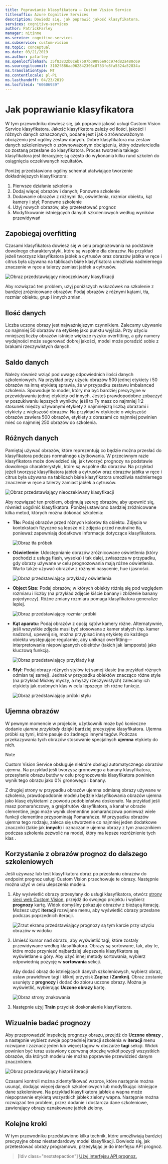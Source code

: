 ```yaml
---
title: Poprawianie klasyfikatora — Custom Vision Service
titlesuffix: Azure Cognitive Services
description: Dowiedz się, jak poprawić jakość klasyfikatora.
services: cognitive-services
author: PatrickFarley
manager: nitinme
ms.service: cognitive-services
ms.subservice: custom-vision
ms.topic: conceptual
ms.date: 03/21/2019
ms.author: pafarley
ms.openlocfilehash: 35f83832b0ceb7507b39095e9cc974d82a480c69
ms.sourcegitcommit: 3102f886aa962842303c8753fe8fa5324a52834a
ms.translationtype: MT
ms.contentlocale: pl-PL
ms.lasthandoff: 04/23/2019
ms.locfileid: "60606939"
---
```

# <a name="how-to-improve-your-classifier"></a>Jak poprawianie klasyfikatora

W tym przewodniku dowiesz się, jak poprawić jakość usługi Custom Vision Service klasyfikatora. Jakość klasyfikatora zależy od ilości, jakości i różnych danych oznaczonych, podane jest i jak o zrównoważonym obciążeniu jest ogólny zestaw danych. Dobre klasyfikatora ma zestaw danych szkoleniowych o zrównoważonym obciążeniu, który odzwierciedla co zostaną przesłane do klasyfikatora. Proces tworzenia takiego klasyfikatora jest iteracyjne; są często do wykonania kilku rund szkoleń do osiągnięcia oczekiwanych rezultatów.

Poniżej przedstawiono ogólny schemat ułatwiające tworzenie dokładniejszych klasyfikatora:

1. Pierwsze działanie szkolenia
1. Dodaj więcej obrazów i danych; Ponowne szkolenie
1. Dodawanie obrazów z różnymi tła, oświetlenia, rozmiar obiektu, kąt kamery i styl; Ponowne szkolenie
1. Użyj nowych obrazów, aby przetestować prognoz
1. Modyfikowanie istniejących danych szkoleniowych według wyników przewidywań

## <a name="prevent-overfitting"></a>Zapobiegaj overfitting

Czasami klasyfikatora dowiesz się w celu prognozowania na podstawie dowolnego charakterystyki, które są wspólne dla obrazów. Na przykład jeżeli tworzysz klasyfikatora jabłek a cytrusów oraz obrazów jabłka w ręce i citrus była używana na tablicach białe klasyfikatora umożliwia nadmiernego znaczenie w ręce a talerzy zamiast jabłek a cytrusów.

![Obraz przedstawiający nieoczekiwany klasyfikacji](./media/getting-started-improving-your-classifier/unexpected.png)

Aby rozwiązać ten problem, użyj poniższych wskazówek na szkolenie z bardziej zróżnicowane obrazów: Podaj obrazów z różnymi kątami, tła, rozmiar obiektu, grup i innych zmian.

## <a name="data-quantity"></a>Ilość danych

Liczba uczone obrazy jest najważniejszym czynnikiem. Zalecamy używanie co najmniej 50 obrazów na etykietę jako punktu wyjścia. Przy użyciu mniejszej liczby obrazów istnieje większe ryzyko overfitting, a gdy numery wydajności może sugerować dobrej jakości, model może poradzić sobie z brakami rzeczywistych danych. 

## <a name="data-balance"></a>Saldo danych

Należy również wziąć pod uwagę odpowiednich ilości danych szkoleniowych. Na przykład przy użyciu obrazów 500 jednej etykiety i 50 obrazów na inną etykietę sprawia, że w przypadku zestawu imbalanced szkolenia. Spowoduje to model, który ma być bardziej precyzyjne w przewidywaniu jednej etykiety od innych. Jesteś prawdopodobne zobaczyć w poszukiwaniu lepszych wyników, jeśli to Ty masz co najmniej 1:2 stosunek między używanymi etykiety z najmniejszą liczbą obrazami i etykiety z większość obrazów. Na przykład w etykiecie o większość obrazów zawiera 500 obrazów, etykiety z obrazami co najmniej powinien mieć co najmniej 250 obrazów do szkolenia.

## <a name="data-variety"></a>Różnych danych

Pamiętaj używać obrazów, które reprezentują co będzie można przesłać do klasyfikatora podczas normalnego użytkowania. W przeciwnym razie klasyfikatora może dowiedzieć się, jak tworzyć prognozy na podstawie dowolnego charakterystyki, które są wspólne dla obrazów. Na przykład jeżeli tworzysz klasyfikatora jabłek a cytrusów oraz obrazów jabłka w ręce i citrus była używana na tablicach białe klasyfikatora umożliwia nadmiernego znaczenie w ręce a talerzy zamiast jabłek a cytrusów.

![Obraz przedstawiający nieoczekiwany klasyfikacji](./media/getting-started-improving-your-classifier/unexpected.png)

Aby rozwiązać ten problem, obejmują szereg obrazów, aby upewnić się, również uogólnić klasyfikatora. Poniżej ustawiono bardziej zróżnicowane kilka metod, których można dokonać szkolenia:

* __Tło:__ Podaj obrazów przed różnych kolorów tła obiektu. Zdjęcia w kontekstach fizyczne są lepsze niż zdjęcia przed neutralne tła, ponieważ zapewniają dodatkowe informacje dotyczące klasyfikatora.

    ![Obraz tła próbek](./media/getting-started-improving-your-classifier/background.png)

* __Oświetlenie:__ Udostępnianie obrazów zróżnicowane oświetlenia (który pochodzi z usługą flash, wysoka) i tak dalej, zwłaszcza w przypadku, gdy obrazy używane w celu prognozowania mają różne oświetlenia. Warto także używać obrazów z różnymi nasycenie, hue i jasności.

    ![Obraz przedstawiający przykłady oświetlenia](./media/getting-started-improving-your-classifier/lighting.png)

* __Object Size:__ Podaj obrazów, w których obiekty różnią się pod względem rozmiaru i liczby (na przykład zdjęcie kiście banany i zbliżenie banany pojedynczy). Różne zmiany rozmiaru pomaga klasyfikatora generalize lepiej.

    ![Obraz przedstawiający rozmiar próbki](./media/getting-started-improving-your-classifier/size.png)

* __Kąt aparatu:__ Podaj obrazów z opcją kątów kamery różne. Alternatywnie, jeśli wszystkie zdjęcia musi być stosowana z kamer stałych (np. kamer nadzoru), upewnij się, można przypisać inną etykietę do każdego obiektu występujące regularnie, aby uniknąć overfitting&mdash;interpretowanie niepowiązanych obiektów (takich jak lampposts) jako kluczową funkcją.

    ![Obraz przedstawiający przykłady kąt](./media/getting-started-improving-your-classifier/angle.png)

* __Styl:__ Podaj obrazy różnych stylów tej samej klasie (na przykład różnych odmian tej samej). Jednak w przypadku obiektów znacząco różne style (na przykład Mickey myszy, a myszy rzeczywistych) zalecamy ich etykiety jak osobnych klas w celu lepszego ich różne funkcje.

    ![Obraz przedstawiający próbki stylu](./media/getting-started-improving-your-classifier/style.png)

## <a name="negative-images"></a>Ujemna obrazów

W pewnym momencie w projekcie, użytkownik może być konieczne dodanie _ujemne przykłady_ dzięki bardziej precyzyjne klasyfikatora. Ujemna próbki są tymi, które pasuje do żadnego innymi tagów. Podczas przekazywania tych obrazów stosowanie specjalnych **ujemna** etykiety do nich.

> [!NOTE]
> Custom Vision Service obsługuje niektóre obsługi automatycznego obrazów ujemna. Na przykład jeśli tworzysz gronowego a banany klasyfikatora, przesyłanie obrazu butów w celu prognozowania klasyfikatora powinien wynik tego obrazu jako 0% gronowego i banany.
> 
> Z drugiej strony w przypadku obrazów ujemna odmianą obrazy używane w szkolenia, prawdopodobnie modelu będzie klasyfikowania obrazów ujemna jako klasę etykietami z powodu podobieństwa doskonałe. Na przykład jeśli masz pomarańczowy, a grejpfrutów klasyfikatora, a kanał w obrazie clementine, jego może wynik clementine pomarańczowa ponieważ wiele funkcji clementine przypominają Pomarańcze. W przypadku obrazów ujemna tego rodzaju, zaleca się utworzenie co najmniej jeden dodatkowe znaczniki (takie jak **innych**) i oznaczanie ujemna obrazy z tym znacznikiem podczas szkolenia zezwolić na model, który ma lepsze rozróżnienie tych klas .

## <a name="use-prediction-images-for-further-training"></a>Korzystanie z obrazów prognoz do dalszego szkoleniowych

Jeśli używasz lub test klasyfikatora obraz po przesłaniu obrazów do endpoint prognoz usługi Custom Vision przechowuje te obrazy. Następnie można użyć w celu ulepszenia modelu.

1. Aby wyświetlić obrazy przesyłany do usługi klasyfikatora, otwórz [strony sieci web Custom Vision](https://customvision.ai), przejdź do swojego projektu i wybierz __prognozy__ kartę. Widok domyślny pokazuje obrazów z bieżącą iterację. Możesz użyć __iteracji__ rozwijane menu, aby wyświetlić obrazy przesłane podczas poprzednich iteracji.

    ![Zrzut ekranu przedstawiający prognozy są tym karcie przy użyciu obrazów w widoku](./media/getting-started-improving-your-classifier/predictions.png)

2. Umieść kursor nad obrazu, aby wyświetlić tagi, które zostały przewidywane według klasyfikatora. Obrazy są sortowane, tak, aby te, które może przynieść najbardziej ulepszenia klasyfikatora są wyświetlane u góry. Aby użyć innej metody sortowania, wybierz odpowiednią pozycję w __sortowania__ sekcji. 

    Aby dodać obraz do istniejących danych szkoleniowych, wybierz obraz, ustaw prawidłowe tagi i kliknij przycisk __Zapisz i Zamknij__. Obraz zostanie usunięty z __prognozy__ i dodać do zbioru uczone obrazy. Można je wyświetlić, wybierając __Uczone obrazy__ kartę.

    ![Obraz strony znakowania](./media/getting-started-improving-your-classifier/tag.png)

3. Następnie użyj __Train__ przycisk doskonalenie klasyfikatora.

## <a name="visually-inspect-predictions"></a>Wizualnie badać prognozy

Aby przeprowadzić inspekcję prognozy obrazu, przejdź do __Uczone obrazy__ , a następnie wybierz swoje poprzedniej iteracji szkolenia w **iteracji** menu rozwijane i zaznacz jeden lub więcej tagów w obszarze **tagi** sekcji. Widok powinien być teraz ustawiony czerwoną otoczkę wokół pozycji wszystkich obrazów, dla których modelu nie można poprawnie przewidzieć danym znacznikiem.

![Obraz przedstawiający historii iteracji](./media/getting-started-improving-your-classifier/iteration.png)

Czasami kontroli można zidentyfikować wzorce, które następnie można usunąć, dodając więcej danych szkoleniowych lub modyfikując istniejące dane szkoleniowe. Na przykład klasyfikatora jabłek a wapna może niepoprawnie etykietą wszystkich jabłek zielony wapna. Następnie można rozwiązać ten problem, przez dodanie i dostarcza dane szkoleniowe, zawierający obrazy oznakowane jabłek zielony.

## <a name="next-steps"></a>Kolejne kroki

W tym przewodniku przedstawiono kilka technik, które umożliwiają bardziej precyzyjne obraz niestandardowy model klasyfikacji. Dowiedz się, jak przetestować obrazy programowo, przesyłając je do interfejsu API prognoz.

> [!div class="nextstepaction"]
> [Użyj interfejsu API prognoz.](use-prediction-api.md)
